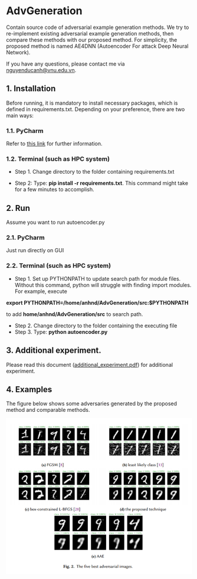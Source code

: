 # AdvGeneration

Contain source code of adversarial example generation methods. We try to re-implement existing adversarial example
generation methods, then compare these methods with our proposed method. For simplicity, the proposed method is named
AE4DNN (Autoencoder For attack Deep Neural Network).

If you have any questions, please contact me via nguyenducanh@vnu.edu.vn.

## 1. Installation

Before running, it is mandatory to install necessary packages, which is defined in requirements.txt. Depending on your
preference, there are two main ways:

### 1.1. PyCharm

Refer to <a href="https://www.jetbrains.com/help/pycharm/managing-dependencies.html"> this link</a> for further
information.

### 1.2. Terminal (such as HPC system)

- Step 1. Change directory to the folder containing requirements.txt

- Step 2: Type: **pip install -r requirements.txt**. This command might take for a few minutes to accomplish.

## 2. Run

Assume you want to run autoencoder.py

### 2.1. PyCharm

Just run directly on GUI

### 2.2. Terminal (such as HPC system)

- Step 1. Set up PYTHONPATH to update search path for module files. Without this command, python will struggle with
  finding import modules. For example, execute

**export PYTHONPATH=/home/anhnd/AdvGeneration/src:$PYTHONPATH**

to add **home/anhnd/AdvGeneration/src** to search path.

- Step 2. Change directory to the folder containing the executing file
- Step 3. Type: **python autoencoder.py**

## 3. Additional experiment.

Please read this document ([additional_experiment.pdf](https://drive.google.com/file/d/1kkoKLJ_aIRjqbKIiWFvF-C37zd7wa8iR/view?usp=sharing)) for additional experiment.

[comment]: <> (## 3. Experimental results)

[comment]: <> (AE4DNN is compared with FGSM, l.l. class, box-constrained L-BFGS,)

[comment]: <> (Carnili-Wagner <img src="https://render.githubusercontent.com/render/math?math=||L||_2"> attack, and AAE to demonstrate)

[comment]: <> (how it mitigates the trade-off and unstable transferable rate. Specifically, the experiment addresses the following)

[comment]: <> (research questions:)

[comment]: <> (- Does AE4DNN produce high quality of adversaries compared to other methods? &#40;RQ1&#41;)

[comment]: <> (- Does AE4DNN require low computational cost compared to other methods? &#40;RQ2&#41;)

[comment]: <> (- Does AE4DNN effectively when dealing with a set of new input vectors? &#40;generalization ability&#41; &#40;RQ3&#41;)

[comment]: <> (- Does the generated adversaries from AE4DNN benefit for attacking other models? &#40;transferable ability&#41; &#40;RQ4&#41;)

[comment]: <> (The research chooses MNIST which is a popular publicly-available dataset for evaluation. The training set contains)

[comment]: <> (50,000 samples. The test set has 10,000 samples. Each sample on the dataset is an image with 28 pixels in width and 28)

[comment]: <> (pixels in height. The value of each pixel is in range of 0 and 255, which indicates the lightness or darkness of that)

[comment]: <> (pixel. Adversarial example in this experiment is called adversarial image for simplicity.)

[comment]: <> (### 3.1. Quality of adversaries in terms of <img src="https://render.githubusercontent.com/render/math?math=||L||_2"> distance.)

[comment]: <> (In practice, machine learning testers have no idea about the best value of configurations. Therefore, the testers)

[comment]: <> (usually use the strategy try-and-check until they find out the optimal configuration. The experiment in this section)

[comment]: <> (follows this strategy. For FGSM, the value of 𝜖 changed from 0.1 to 0.3 with a step of 0.05. For least likely class,)

[comment]: <> (the value of 𝜖 changed from 0.1 to 0.3 with a step of 0.03 and the number of iterations is 4. Concerning)

[comment]: <> (box-constrained L-BFGS, the value of 𝜖 changed from 0.001 to 0.0035 with a step of 0.0005 and the number of iterations)

[comment]: <> (is 20.)

[comment]: <> (![box plots]&#40;./images/box_plotsv3.png&#41;)

[comment]: <> (### 3.2 Experiment with other autoencoder architectures)

[comment]: <> (#### 3.2.1 Autoencoder 1)

[comment]: <> (The architecture is described as follow:)

[comment]: <> (The average||L||2 distance and the corresponding number of adversaries with different values of β in AE4DNN. Good values)

[comment]: <> (of β are marked in bold)

[comment]: <> (|     β   | 0.0005 | 0.001 | 0.002 | 0.003 | 0.004 | 0.005 |)

[comment]: <> (|:------:|:------:|:-----:|:-----:|:-----:|:-----:|:-----:|)

[comment]: <> (| AVG L2 |   6.4  |  6.4  |  6.62 |  6.71 |  6.6  |  6.73 |)

[comment]: <> (|  # adv |   825  |  856  |  876  |  883  |  883  |  882  |)

[comment]: <> (The average||L||2 distance and the corresponding number of adversaries with different values of φ &#40;AAE&#41;.)

[comment]: <> (|     φ   | 0.01 | 0.02 | 0.03 | 0.04 | 0.05 |)

[comment]: <> (|:------:|:----:|:----:|:----:|:----:|:----:|)

[comment]: <> (| AVG L2 | 6.11 | 6.32 | 6.47 | 6.49 | 6.65 |)

[comment]: <> (|  # adv |  99  |  652 |  827 |  843 |  879 |)

[comment]: <> (The comparison between AE4DNN and AAE in terms of generalization. Target label is 7. Better values are marked in bold. The)

[comment]: <> (total time to perform 10k-attack, 20k-attack, and 40k-attack are approximate to 1.6 seconds, 3.1 seconds, and 6.3)

[comment]: <> (second, respectively.These attacks do not need to train the autoencoder.)

[comment]: <> (| Config |      &#40;β, φ&#41;      |)

[comment]: <> (|:------:|:--------------:|)

[comment]: <> (|    A   | &#40;0.0005, 0.03&#41; |)

[comment]: <> (|    B   |  &#40;0.0005, 0.04 |)

[comment]: <> (|    C   |  &#40;0.002, 0.05&#41; |)

[comment]: <> (| Config |    Average L2    |  | Average Adversarial rate &#40;%&#41; |      |)

[comment]: <> (|:------:|--------|:----------:|------------------------------|------|)

[comment]: <> (|        | AE4DNN | AAE        | AE4DNN                       | AAE  |)

[comment]: <> (|    A   | **6.49**   |    6.57    | 82.8                         | **82.9** |)

[comment]: <> (|    B   | **6.49**   |     6.6    | 82.8                         | **84.4** |)

[comment]: <> (|    C   | **6.7**    |    6.76    | 88.7                         | **89.1** |)

[comment]: <> (The transferable rate between AE4DNN and AAE with different DNN models. Better values are marked in bold)

[comment]: <> (| Config | VGG-13 &#40;%&#41; |      | VGG-16 &#40;%&#41; |      | LeNet-5 &#40;%&#41; |      | AlextNet &#40;%&#41; |     |)

[comment]: <> (|:------:|------------|:----:|------------|------|-------------|------|--------------|-----|)

[comment]: <> (|        | AE4DNN     | AAE  | AE4DNN     | AAE  | AE4DNN      | AAE  | AE4DNN       | AAE |)

[comment]: <> (|    A   | 18         | 13.8 | 21.2       | 11   | 11.8        | 0.8  | 0.2          | 2.8 |)

[comment]: <> (|    B   | 18         | 36.4 | 21.2       | 43.5 | 11.8        | 11.7 | 0.2          | 2.6 |)

[comment]: <> (|    C   | 27         | 51.6 | 30.4       | 36.4 | 2.9         | 4.9  | 3.9          | 0.9 |)

[comment]: <> (#### 3.2.2 Autoencoder 2)

[comment]: <> (The architecture is described as follow:)

[comment]: <> (The average||L||2 distance and the corresponding number of adversaries with different values of β in AE4DNN. Good values)

[comment]: <> (of β are marked in bold)

[comment]: <> (|     β   | 0.0005 | 0.001 | 0.002 | 0.003 | 0.004 | 0.005 |)

[comment]: <> (|:------:|:------:|:-----:|:-----:|:-----:|:-----:|:-----:|)

[comment]: <> (| AVG L2 |  4.87  |  6.82 |  6.77 |  7.74 |  7.57 |  7.49 |)

[comment]: <> (|  # adv |   553  |  870  |  872  |  883  |  883  |  880  |)

[comment]: <> (The average||L||2 distance and the corresponding number of adversaries with different values of φ &#40;AAE&#41;.)

[comment]: <> (|    φ    | 0.01 | 0.02 | 0.03 | 0.04 | 0.05 |)

[comment]: <> (|:------:|:----:|:----:|:----:|:----:|:----:|)

[comment]: <> (| AVG L2 | 4.25 | 4.92 | 6.16 | 7.55 | 8.12 |)

[comment]: <> (|  # adv |  39  |  159 |  607 |  782 |  883 |)

[comment]: <> (The comparison between AE4DNN and AAE in terms of generalization. Target label is 7. Better values are marked in bold. The)

[comment]: <> (total time to perform 10k-attack, 20k-attack, and 40k-attack are approximate to 1.6 seconds, 3.1 seconds, and 6.3)

[comment]: <> (second, respectively.These attacks do not need to train the autoencoder.)

[comment]: <> (| Config |      &#40;β, φ&#41;      |)

[comment]: <> (|:------:|:--------------:|)

[comment]: <> (|    A   | &#40;0.0005, 0.02&#41; |)

[comment]: <> (|    B   |  &#40;0.003, 0.04 |)

[comment]: <> (|    C   |  &#40;0.004, 0.04&#41; |)


[comment]: <> (| Config | Average L2|            |   Average Adversarial rate &#40;%&#41;     |  |)

[comment]: <> (|:------:|:------:|:----------:|:------:|:----------------------------:|)

[comment]: <> (|        | AE4DNN |     AAE    | AE4DNN |              AAE             |)

[comment]: <> (|    A   |  **4.99**  |    5.14    |  **55.35** |             16.37            |)

[comment]: <> (|    B   |  7.85  |    **7.62**    |  **89.47** |             78.32            |)

[comment]: <> (|    C   |  7.67  |    **7.62**    |  **89.09** |             78.32            |)

[comment]: <> (The transferable rate between AE4DNN and AAE with different DNN models. Better values are marked in bold)

[comment]: <> (| Config | VGG-13 &#40;%&#41; |      | VGG-16 &#40;%&#41; |      | LeNet-5 &#40;%&#41; |      | AlextNet &#40;%&#41; |     |)

[comment]: <> (|:------:|------------|:----:|------------|------|-------------|------|--------------|-----|)

[comment]: <> (|        | AE4DNN     | AAE  | AE4DNN     | AAE  | AE4DNN      | AAE  | AE4DNN       | AAE |)

[comment]: <> (|    A   | **18.5**   | 12.3 | **43.8**   | 16   | **4.3**        | 3.3  | **18.1**          | 12.2 |)

[comment]: <> (|    B   | **67.3**   | 44.1 | **77.5**   | 54.1 | **10.8**        | 5.7 | **59.5**          | 44.6 |)

[comment]: <> (|    C   | 40.8       | **44.1** | **81.8**| 54.1 | 4.5         | **5.7**  | **55.25**          | 44.6 |)

## 4. Examples

The figure below shows some adversaries generated by the proposed method and comparable methods.

![image results](./images/best_adv.png)

[comment]: <> (# Useful command)

[comment]: <> (### download file 0_to_1.png from server)

[comment]: <> (scp -P 22033 anhnd@uet-hpc.remote.hpc.farm:/home/anhnd/AdvGeneration/data/mnist/model/0_to_1.png)

[comment]: <> (/Users/ducanhnguyen/Documents)

[comment]: <> (### download folder model from server)

[comment]: <> (scp -P 22033 -r anhnd@uet-hpc.remote.hpc.farm:/home/anhnd/AdvGeneration/data/mnist/model /Users/ducanhnguyen/Documents)

[comment]: <> (### upload local folder src to server)

[comment]: <> (scp -P 22033 -r /Users/ducanhnguyen/Documents/PycharmProjects/AdvGeneration/src anhnd@uet-hpc.remote.hpc.farm:)

[comment]: <> (/home/anhnd/AdvGeneration)

